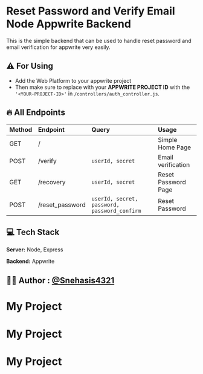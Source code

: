 
# Reset Password and Verify Email Node Appwrite Backend

This is the simple backend that can be used to handle reset password and email verification for appwrite very easily.

## ⚠ For Using
- Add the Web Platform to your appwrite project
- Then make sure to replace with your **APPWRITE PROJECT ID**
with the `'<YOUR-PROJECT-ID>'` in `/controllers/auth_controller.js`.

## 🔥 All Endpoints 
|Method | Endpoint | Query | Usage
|:--- | :--- |:---|:---|
|GET| /  |  | Simple Home Page |
|POST| /verify| `userId, secret`| Email verification |
|GET| /recovery| `userId, secret`| Reset Password Page |
|POST| /reset_password| `userId, secret, password, password_confirm `| Reset Password |




## 💻 Tech Stack

**Server:** Node, Express

**Backend:** Appwrite

## 👨‍💻 Author : [@Snehasis4321](https://www.github.com/Snehasis4321)
# My Project
# My Project
# My Project

